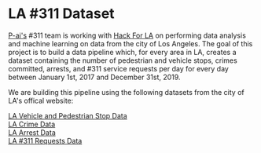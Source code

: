 # LA #311 Dataset

[P-ai's](https://www.p-ai.org/) #311 team is working with [Hack For LA](https://www.hackforla.org/#hack-nights) on performing 
data analysis and machine learning on data from the city of Los Angeles. The goal of this project is to build a data pipeline which, for
every area in LA, creates a dataset containing the number of pedestrian and vehicle stops, crimes committed, arrests, and #311
service requests per day for every day between January 1st, 2017 and December 31st, 2019. 

We are building this pipeline using the following datasets from the city of LA's offical website: 

[LA Vehicle and Pedestrian Stop Data](https://data.lacity.org/A-Safe-City/Vehicle-and-Pedestrian-Stop-Data-2010-to-Present/ci25-wgt7)<br/>
[LA Crime Data](https://data.lacity.org/A-Safe-City/Crime-Data-from-2010-to-2019/63jg-8b9z)<br/>
[LA Arrest Data](https://data.lacity.org/A-Safe-City/Arrest-Data-from-2010-to-Present/yru6-6re4)<br/>
[LA #311 Requests Data](https://data.lacity.org/browse?category=A+Well+Run+City&limitTo=filters&q=%22MyLA311+Service+Request+Data+201%22&sortBy=relevance)
